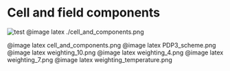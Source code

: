 # Cell and field components

![](../../cell_and_components.png "test")
@image latex ./cell_and_components.png

@image latex cell_and_components.png
@image latex PDP3_scheme.png
@image latex weighting_10.png
@image latex weighting_4.png
@image latex weighting_7.png
@image latex weighting_temperature.png
